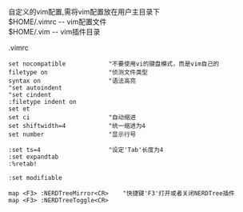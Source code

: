 自定义的vim配置,需将vim配置放在用户主目录下     
$HOME/.vimrc -- vim配置文件    
$HOME/.vim   -- vim插件目录    

.vimrc     

    set nocompatible            "不要使用vi的键盘模式，而是vim自己的
    filetype on                 "侦测文件类型
    syntax on                   "语法高亮
    "set autoindent 
    "set cindent 
    :filetype indent on     
    set et
    set ci                      "自动缩进
    set shiftwidth=4            "统一缩进为4
    set number                  "显示行号
    
    :set ts=4                   "设定'Tab'长度为4
    :set expandtab
    :%retab!
    
    :set modifiable
    
    map <F3> :NERDTreeMirror<CR>    "快捷键'F3'打开或者关闭NERDTree插件
    map <F3> :NERDTreeToggle<CR> 
